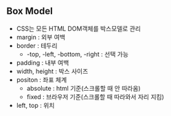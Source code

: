 ## Box Model
- CSS는 모든 HTML DOM객체를 박스모델로 관리
- margin : 외부 여백
- border : 테두리
    - -top, -left, -bottom, -right : 선택 가능
- padding : 내부 여백
- width, height : 박스 사이즈
- positon : 좌표 체계
    - absolute : html 기준(스크롤할 때 안 따라옴)
    - fixed : 브라우저 기준(스크롤할 때 따라와서 자리 지킴)
- left, top : 위치